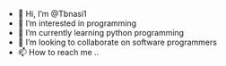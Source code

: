 - 👋 Hi, I’m @Tbnasi1
- 👀 I’m interested in programming
- 🌱 I’m currently learning python programming
- 💞️ I’m looking to collaborate on software programmers
- 📫 How to reach me ..

<!---
Tbnasi1/Tbnasi1 is a ✨ special ✨ repository because its `README.md` (this file) appears on your GitHub profile.
You can click the Preview link to take a look at your changes.
--->
